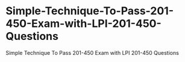 # Simple-Technique-To-Pass-201-450-Exam-with-LPI-201-450-Questions
Simple Technique To Pass 201-450 Exam with LPI 201-450 Questions
